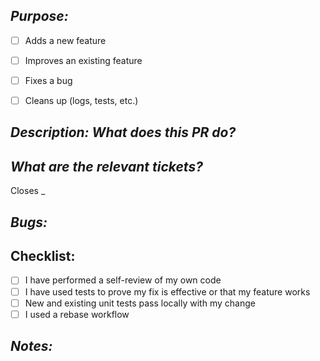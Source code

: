## *Purpose:*
<!-- What does this merge do? Check all that apply. -->
- [ ] Adds a new feature
- [ ] Improves an existing feature
- [ ] Fixes a bug
- [ ] Cleans up (logs, tests, etc.)


## *Description: What does this PR do?*
<!-- Briefly, but clearly describe what you did, and explain any new code. -->

## *What are the relevant tickets?*
 <!--Use CLOSES #NUM to auto close out issues here -->
Closes _


## *Bugs:*
<!-- Are there any concerns, issues, or bugs in this branch? If so describe them. -->

## Checklist:
- [ ] I have performed a self-review of my own code
- [ ] I have used tests to prove my fix is effective or that my feature works
- [ ] New and existing unit tests pass locally with my change
- [ ] I used a rebase workflow

## *Notes:*
